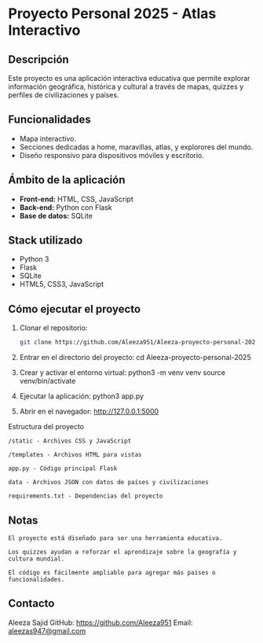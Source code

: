 # Proyecto Personal 2025 - Atlas Interactivo

## Descripción
Este proyecto es una aplicación interactiva educativa que permite explorar información geográfica, histórica y cultural a través de mapas, quizzes y perfiles de civilizaciones y países.

## Funcionalidades
- Mapa interactivo.
- Secciones dedicadas a home, maravillas,  atlas, y explorores del mundo.
- Diseño responsivo para dispositivos móviles y escritorio.

## Ámbito de la aplicación
- **Front-end:** HTML, CSS, JavaScript
- **Back-end:** Python con Flask
- **Base de datos:** SQLite

## Stack utilizado
- Python 3
- Flask
- SQLite
- HTML5, CSS3, JavaScript

## Cómo ejecutar el proyecto
1. Clonar el repositorio:
   ```bash
   git clone https://github.com/Aleeza951/Aleeza-proyecto-personal-2025.git

2. Entrar en el directorio del proyecto:
cd Aleeza-proyecto-personal-2025

3. Crear y activar el entorno virtual:
python3 -m venv venv
source venv/bin/activate

4. Ejecutar la aplicación:
python3 app.py

5. Abrir en el navegador:
 http://127.0.0.1:5000

 Estructura del proyecto

    /static - Archivos CSS y JavaScript

    /templates - Archivos HTML para vistas

    app.py - Código principal Flask

    data - Archivos JSON con datos de países y civilizaciones

    requirements.txt - Dependencias del proyecto

## Notas

    El proyecto está diseñado para ser una herramienta educativa.

    Los quizzes ayudan a reforzar el aprendizaje sobre la geografía y cultura mundial.

    El código es fácilmente ampliable para agregar más países o funcionalidades.

## Contacto

Aleeza Sajid
GitHub: https://github.com/Aleeza951
Email: aleezas947@gmail.com 

